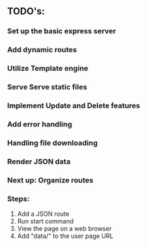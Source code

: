 ## TODO's:

### Set up the basic express server
### Add dynamic routes
### Utilize Template engine
### Serve Serve static files
### Implement Update and Delete features 
### Add error handling
### Handling file downloading
### Render JSON data

### Next up: Organize routes

### Steps: 
1. Add a JSON route
2. Run start command 
3. View the page on a web browser
4. Add "data/" to the user page URL